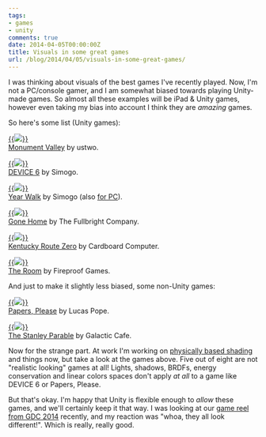 ```yaml
---
tags:
- games
- unity
comments: true
date: 2014-04-05T00:00:00Z
title: Visuals in some great games
url: /blog/2014/04/05/visuals-in-some-great-games/
---
```


I was thinking about visuals of the best games I've recently played. Now, I'm not a PC/console gamer, and I am somewhat biased towards playing Unity-made games. So almost all these examples will be iPad & Unity games, however even taking my bias into account I think they are *amazing* games.

So here's some list (Unity games):

[{{<img src="/img/blog/2014-04/tn-games-monumentvalley.jpg">}}](/img/blog/2014-04/games-monumentvalley.jpg) <br/>
[Monument Valley](http://www.monumentvalleygame.com/) by ustwo.

[{{<img src="/img/blog/2014-04/tn-games-device6.jpg">}}](/img/blog/2014-04/games-device6.jpg) <br/>
[DEVICE 6](http://simogo.com/work/device-6/) by Simogo.

[{{<img src="/img/blog/2014-04/tn-games-yearwalk.jpg">}}](/img/blog/2014-04/games-yearwalk.jpg) <br/>
[Year Walk](http://simogo.com/work/year-walk-ios/) by Simogo (also [for PC](http://simogo.com/work/year-walk-pc/)).

[{{<img src="/img/blog/2014-04/tn-games-gonehome.jpg">}}](/img/blog/2014-04/games-gonehome.jpg) <br/>
[Gone Home](http://www.gonehomegame.com/) by The Fullbright Company.

[{{<img src="/img/blog/2014-04/tn-games-krz.jpg">}}](/img/blog/2014-04/games-krz.jpg) <br/>
[Kentucky Route Zero](http://kentuckyroutezero.com/) by Cardboard Computer.

[{{<img src="/img/blog/2014-04/tn-games-theroom.jpg">}}](/img/blog/2014-04/games-theroom.jpg) <br/>
[The Room](http://www.fireproofgames.com/the-room) by Fireproof Games.


And just to make it slightly less biased, some non-Unity games:

[{{<img src="/img/blog/2014-04/tn-games-papersplease.png">}}](/img/blog/2014-04/games-papersplease.png) <br/>
[Papers, Please](http://papersplea.se/) by Lucas Pope.

[{{<img src="/img/blog/2014-04/tn-games-stanleyparable.jpg">}}](/img/blog/2014-04/games-stanleyparable.jpg) <br/>
[The Stanley Parable](https://en.wikipedia.org/wiki/The_Stanley_Parable) by Galactic Cafe.


Now for the strange part. At work I'm working on [physically based shading](http://blogs.unity3d.com/2014/03/20/physically-based-shading-upcoming-in-unity-5-0/) and things now, but take a look at the games above. Five out of eight are not "realistic looking" games at all! Lights, shadows, BRDFs, energy conservation and linear colors spaces don't apply *at all* to a game like DEVICE 6 or Papers, Please.

But that's okay. I'm happy that Unity is flexible enough to *allow* these games, and we'll certainly keep it that way. I was looking at our [game reel from GDC 2014](https://www.youtube.com/watch?v=lXfOqY0JMng) recently, and my reaction was "whoa, they all look different!". Which is really, really good.

